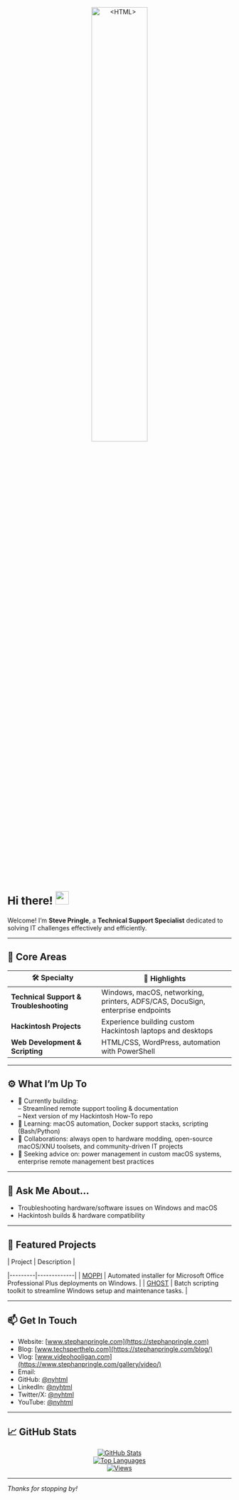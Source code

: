 <p align="center">
  <a href="https://github.com/nyhtml?tab=repositories">
    <img src="https://user-images.githubusercontent.com/2177262/149684665-0017c492-891a-400d-9820-29a03aebdadb.png" alt="<HTML>" title="<HTML>" width="50%" />
  </a>
</p>

### **<h2> Hi there! <img src="https://i.imgur.com/lzogB7F.gif" width="30px"></h2>**

Welcome! I’m **Steve Pringle**, a **Technical Support Specialist** dedicated to solving IT challenges effectively and efficiently.

---

## 🚀 Core Areas

| 🛠 Specialty | 🌟 Highlights |
|-------------|---------------|
| **Technical Support & Troubleshooting** | Windows, macOS, networking, printers, ADFS/CAS, DocuSign, enterprise endpoints |
| **Hackintosh Projects** | Experience building custom Hackintosh laptops and desktops |
| **Web Development & Scripting** | HTML/CSS, WordPress, automation with PowerShell |

---

## ⚙️ What I’m Up To

- 🔭 Currently building:  
  – Streamlined remote support tooling & documentation  
  – Next version of my Hackintosh How‑To repo  
- 🌱 Learning: macOS automation, Docker support stacks, scripting (Bash/Python)  
- 👯 Collaborations: always open to hardware modding, open-source macOS/XNU toolsets, and community-driven IT projects  
- 🤔 Seeking advice on: power management in custom macOS systems, enterprise remote management best practices

---

## 💬 Ask Me About…

- Troubleshooting hardware/software issues on Windows and macOS  
- Hackintosh builds & hardware compatibility    

---

## 🔧 Featured Projects

| Project | Description |

|---------|-------------|
| [MOPPI](https://github.com/nyhtml/MOPPI) | Automated installer for Microsoft Office Professional Plus deployments on Windows. |
| [GHOST](https://github.com/nyhtml/GHOST) | Batch scripting toolkit to streamline Windows setup and maintenance tasks. |

---

## 📫 Get In Touch

- Website: [www.stephanpringle.com](https://stephanpringle.com)  
- Blog: [www.techsperthelp.com](https://stephanpringle.com/blog/)  
- Vlog: [www.videohooligan.com](https://www.stephanpringle.com/gallery/video/)  
- Email:
- GitHub: [@nyhtml](https://github.com/nyhtml)  
- LinkedIn: [@nyhtml](https://www.linkedin.com/in/nyhtml)
- Twitter/X: [@nyhtml](https://twitter.com/nyhtml)
- YouTube: [@nyhtml](https://www.youtube.com/@nyhtml)

---

## 📈 GitHub Stats

<p align="center">
  <a href="https://github.com/nyhtml?tab=achievements">
    <img src="https://github-readme-stats.vercel.app/api?username=nyhtml&include_all_commits=true&show_icons=true&count_private=false" alt="GitHub Stats" /><br>
    <img src="https://github-readme-stats.vercel.app/api/top-langs/?username=nyhtml&layout=compact&hide=java" alt="Top Languages" /><br>
    <img src="https://komarev.com/ghpvc/?username=nyhtml" alt="Views" />
  </a>
</p>

---

*Thanks for stopping by!*
